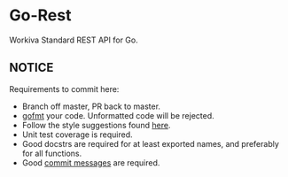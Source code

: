 Go-Rest
=======
Workiva Standard REST API for Go.

NOTICE
------
Requirements to commit here:
  
  - Branch off master, PR back to master.
  - [gofmt](http://golang.org/cmd/go/#hdr-Run_gofmt_on_package_sources) your code. Unformatted code will be rejected.
  - Follow the style suggestions found [here](https://code.google.com/p/go-wiki/wiki/CodeReviewComments).
  - Unit test coverage is required.
  - Good docstrs are required for at least exported names, and preferably for all functions.
  - Good [commit messages](http://tbaggery.com/2008/04/19/a-note-about-git-commit-messages.html) are required.

